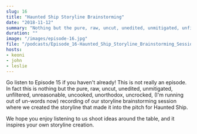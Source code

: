```yaml
---
slug: 16 
title: "Haunted Ship Storyline Brainstorming"
date: "2018-11-12"
summary: "Nothing but the pure, raw, uncut, unedited, unmitigated, unfiltered, unreasonable, uncooked, unorthodox, uncrocked ramblings of your favorite hosts"
duration: ""
image: "/images/episode-16.jpg"
file: "/podcasts/Episode_16-Haunted_Ship_Storyline_Brainstorming_Session.mp3"
hosts:
- keoni
- john
- leslie
---
```


Go listen to Episode 15 if you haven't already!  This is not really an episode.  In fact this is nothing but the pure, raw, uncut, unedited, unmitigated, unfiltered, unreasonable, uncooked, unorthodox, uncrocked, (I'm running out of un-words now) recording of our storyline brainstorming session where we created the storyline that made it into the pitch for Haunted Ship.  

We hope you enjoy listening to us shoot ideas around the table, and it inspires your own storyline creation.

